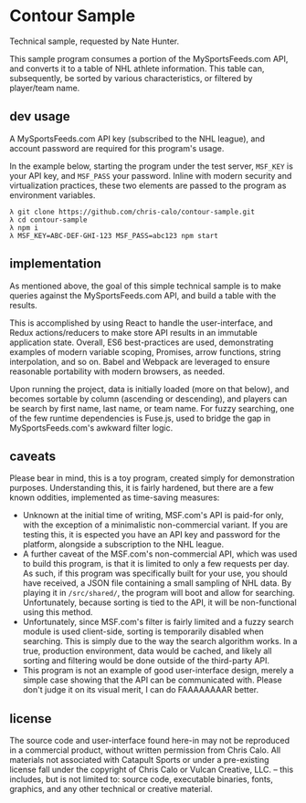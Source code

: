 # Contour Sample

Technical sample, requested by Nate Hunter.

This sample program consumes a portion of the MySportsFeeds.com API, and
converts it to a table of NHL athlete information. This table can,
subsequently, be sorted by various characteristics, or filtered by
player/team name.

## dev usage

A MySportsFeeds.com API key (subscribed to the NHL league), and account
password are required for this program's usage.

In the example below, starting the program under the test server,
`MSF_KEY` is your API key, and `MSF_PASS` your password. Inline with
modern security and virtualization practices, these two elements are
passed to the program as environment variables.

```
λ git clone https://github.com/chris-calo/contour-sample.git
λ cd contour-sample
λ npm i
λ MSF_KEY=ABC-DEF-GHI-123 MSF_PASS=abc123 npm start
```

## implementation

As mentioned above, the goal of this simple technical sample is to
make queries against the MySportsFeeds.com API, and build a table with
the results.

This is accomplished by using React to handle the user-interface, and
Redux actions/reducers to make store API results in an immutable 
application state. Overall, ES6 best-practices are used, demonstrating
examples of modern variable scoping, Promises, arrow functions,
string interpolation, and so on. Babel and Webpack are leveraged to
ensure reasonable portability with modern browsers, as needed.

Upon running the project, data is initially loaded (more on that below),
and becomes sortable by column (ascending or descending), and players
can be search by first name, last name, or team name. For fuzzy searching,
one of the few runtime dependencies is Fuse.js, used to bridge the gap in
MySportsFeeds.com's awkward filter logic.

## caveats

Please bear in mind, this is a toy program, created simply for
demonstration purposes. Understanding this, it is fairly hardened, but
there are a few known oddities, implemented as time-saving measures:

- Unknown at the initial time of writing, MSF.com's API is paid-for only,
  with the exception of a minimalistic non-commercial variant. If you are
  testing this, it is espected you have an API key and password for the
  platform, alongside a subscription to the NHL league.
- A further caveat of the MSF.com's non-commercial API, which was used to
  build this program, is that it is limited to only a few requests per
  day. As such, if this program was specifically built for your use, you
  should have received, a JSON file containing a small sampling of NHL
  data. By playing it in `/src/shared/`, the program will boot and allow
  for searching. Unfortunately, because sorting is tied to the API, it will
  be non-functional using this method.
- Unfortunately, since MSF.com's filter is fairly limited and a fuzzy
  search module is used client-side, sorting is temporarily disabled when
  searching. This is simply due to the way the search algorithm works. In
  a true, production environment, data would be cached, and likely all
  sorting and filtering would be done outside of the third-party API.
- This program is not an example of good user-interface design, merely
  a simple case showing that the API can be communicated with. Please don't
  judge it on its visual merit, I can do FAAAAAAAAR better.

## license

The source code and user-interface found here-in may not be reproduced in
a commercial product, without written permission from Chris Calo. All
materials not associated with Catapult Sports or under a pre-existing
license fall under the copyright of Chris Calo or Vulcan Creative, LLC. –
this includes, but is not limited to: source code, executable binaries,
fonts, graphics, and any other technical or creative material.
